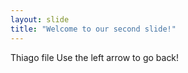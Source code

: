 ```yaml
---
layout: slide
title: "Welcome to our second slide!"
---
```

Thiago file
Use the left arrow to go back!
